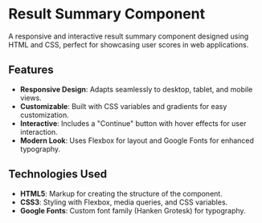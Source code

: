 # Result Summary Component

A responsive and interactive result summary component designed using HTML and CSS, perfect for showcasing user scores in web applications.

## Features

- **Responsive Design**: Adapts seamlessly to desktop, tablet, and mobile views.
- **Customizable**: Built with CSS variables and gradients for easy customization.
- **Interactive**: Includes a "Continue" button with hover effects for user interaction.
- **Modern Look**: Uses Flexbox for layout and Google Fonts for enhanced typography.

## Technologies Used
- **HTML5**: Markup for creating the structure of the component.
- **CSS3**: Styling with Flexbox, media queries, and CSS variables.
- **Google Fonts**: Custom font family (Hanken Grotesk) for typography.
